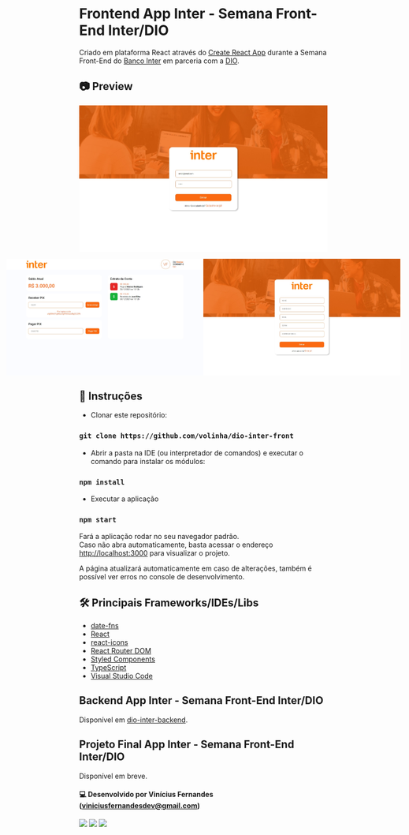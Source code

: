 # Frontend App Inter - Semana Front-End Inter/DIO

Criado em plataforma React através do [Create React App](https://github.com/facebook/create-react-app) durante a Semana Front-End do [Banco Inter](https://www.bancointer.com.br) em parceria com a [DIO](https://digitalinnovation.one).

## 📷 Preview

<p align="center" style="display: flex; align-items: flex-start; justify-content: center;">
  <img alt="tela-principal" title="Tela Principal Login" src="src/assets/screenshots/Inter.png" width="800px"/>
</p>
<p align="center" style="display: flex; align-items: flex-start; justify-content: center;">
  <img alt="dashboard-app" title="Tela Principal Login" src="src/assets/screenshots/Inter (1).png" width="400px"/>
  <img alt="tela-principal-criar-conta" title="Tela Principal Signup" src="src/assets/screenshots/Inter (2).png" width="400px"/>
</p>

## 📖 Instruções

- Clonar este repositório:

### `git clone https://github.com/volinha/dio-inter-front`

- Abrir a pasta na IDE (ou interpretador de comandos) e executar o comando para instalar os módulos:

### `npm install`

- Executar a aplicação

### `npm start`

Fará a aplicação rodar no seu navegador padrão.\
Caso não abra automaticamente, basta acessar o endereço [http://localhost:3000](http://localhost:3000) para visualizar o projeto.

A página atualizará automaticamente em caso de alterações, também é possível ver erros no console de desenvolvimento.

## 🛠️ Principais Frameworks/IDEs/Libs

- [date-fns](https://date-fns.org)
- [React](https://pt-br.reactjs.org)
- [react-icons](https://react-icons.github.io/react-icons/)
- [React Router DOM](https://v5.reactrouter.com/web/guides/quick-start)
- [Styled Components](https://styled-components.com)
- [TypeScript](https://www.typescriptlang.org)
- [Visual Studio Code](https://code.visualstudio.com)

## Backend App Inter - Semana Front-End Inter/DIO

Disponível em [dio-inter-backend](https://github.com/volinha/dio-inter-backend).

## Projeto Final App Inter - Semana Front-End Inter/DIO

Disponível em breve.

#### 💻 Desenvolvido por Vinícius Fernandes (viniciusfernandesdev@gmail.com)
[<img src = "https://img.shields.io/badge/facebook-%231877F2.svg?&style=for-the-badge&logo=facebook&logoColor=white">](https://www.facebook.com/viniciusfvb)
[<img src="https://img.shields.io/badge/linkedin-%230077B5.svg?&style=for-the-badge&logo=linkedin&logoColor=white" />](https://www.linkedin.com/in/viniciusfernandesdev/)
[<img src="https://img.shields.io/badge/twitter-%231DA1F2.svg?&style=for-the-badge&logo=twitter&logoColor=white" />](https://twitter.com/volafernandes)
<br />
